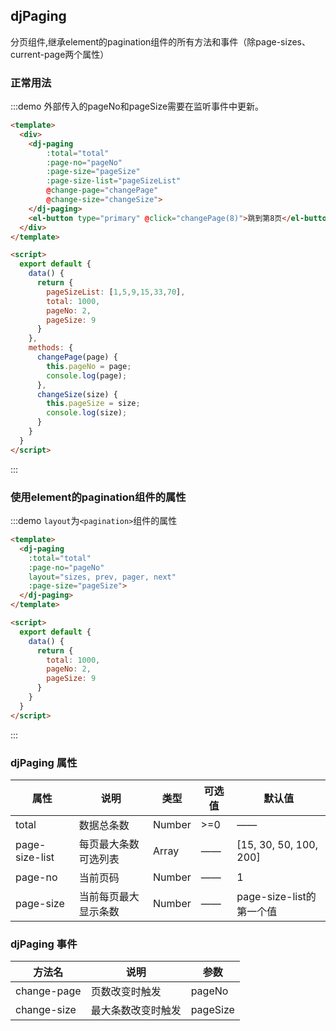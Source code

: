 <script>
  export default {
    data() {
      return {
        pageSizeList: [1,5,9,15,33,70],
        total: 1000,
        pageNo: 2,
        pageSize: 9
      }
    },
    methods: {
      changePage(page) {
        this.pageNo = page;
        console.log(page);
      },
      changeSize(size) {
        this.pageSize = size;
        console.log(size);
      }
    }
  }
</script>

## djPaging
分页组件,继承element的pagination组件的所有方法和事件（除page-sizes、current-page两个属性）

### 正常用法
:::demo 外部传入的pageNo和pageSize需要在监听事件中更新。
```html
<template>
  <div>
    <dj-paging 
        :total="total" 
        :page-no="pageNo" 
        :page-size="pageSize" 
        :page-size-list="pageSizeList" 
        @change-page="changePage" 
        @change-size="changeSize">    
    </dj-paging>
    <el-button type="primary" @click="changePage(8)">跳到第8页</el-button>
  </div>
</template>

<script>
  export default {
    data() {
      return {
        pageSizeList: [1,5,9,15,33,70],
        total: 1000,
        pageNo: 2,
        pageSize: 9
      }
    },
    methods: {
      changePage(page) {
        this.pageNo = page;
        console.log(page);
      },
      changeSize(size) {
        this.pageSize = size;
        console.log(size);
      }
    }
  }
</script> 
```
:::

### 使用element的pagination组件的属性
:::demo `layout`为`<pagination>`组件的属性
```html
<template>
  <dj-paging 
    :total="total" 
    :page-no="pageNo"
    layout="sizes, prev, pager, next"
    :page-size="pageSize">
  </dj-paging>
</template>

<script>
  export default {
    data() {
      return {
        total: 1000,
        pageNo: 2,
        pageSize: 9
      }
    }
  }
</script> 
```
:::

### djPaging 属性
| 属性 | 说明 | 类型 | 可选值 | 默认值 |
| --- | --- | --- | --- | --- |
| total | 数据总条数 | Number | >=0 | —— |
| page-size-list | 每页最大条数可选列表 | Array | —— | [15, 30, 50, 100, 200] |
| page-no | 当前页码 | Number | —— | 1 |
| page-size | 当前每页最大显示条数 | Number | —— | page-size-list的第一个值 |

### djPaging 事件
| 方法名 | 说明 | 参数 |
| --- | --- | --- |
| change-page | 页数改变时触发 | pageNo |
| change-size | 最大条数改变时触发 | pageSize |
